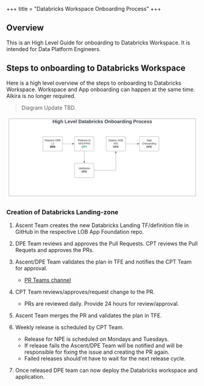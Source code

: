 +++
title = "Databricks Workspace Onboarding Process"
+++

## Overview

This is an High Level Guide for onboarding to Databricks Workspace. It is intended for Data Platform Engineers.


## **Steps to onboarding to Databricks Workspace**

Here is a high level overview of the steps to onboarding to Databricks Workspace. Workspace and App onboarding can happen at the same time. Alkira is no longer required. 
> Diagram Update TBD.


![ Databricks Onboarding ](images/databricks-onboarding-process.jpg)

### **Creation of Databricks Landing-zone**

1. Ascent Team creates the new Databricks Landing TF/definition file in GitHub in the respective LOB App Foundation repo.
     
2. DPE Team reviews and approves the Pull Requests. CPT reviews the Pull Requets and approves the PRs.
   
3. Ascent/DPE Team validates the plan in TFE and notifies the CPT Team for approval.
   - [PR Teams channel](https://teams.microsoft.com/l/channel/19%3ac8a2ff71781f4ef7b2c740f27c13598f%40thread.tacv2/Pull%2520Requests?groupId=362fd529-d3f1-4d7f-b56c-2454639d3c2a&tenantId=56c62bbe-8598-4b85-9e51-1ca753fa50f2)

4. CPT Team reviews/approves/request change to the PR.
   - PRs are reviewed daily. Provide 24 hours for review/approval.

5. Ascent Team merges the PR and validates the plan in TFE.

6. Weekly release is scheduled by CPT Team.
   - Release for NPE is scheduled on Mondays and Tuesdays.
   - If release fails the Ascent/DPE Team will be notified and will be responsible for fixing the issue and creating the PR again.
   - Failed releases should'nt have to wait for the next release cycle.
   
7. Once released DPE team can now deploy the Databricks workspace and application.